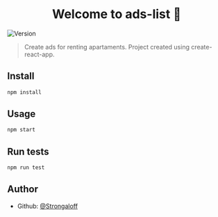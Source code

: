 <h1 align="center">Welcome to ads-list 👋</h1>
<p>
  <img alt="Version" src="https://img.shields.io/badge/version-1.0.0-blue.svg?cacheSeconds=2592000" />
</p>

> Create ads for renting apartaments. 
> Project created using create-react-app.

## Install

```sh
npm install
```

## Usage

```sh
npm start
```

## Run tests

```sh
npm run test
```

## Author

* Github: [@Strongaloff](https://github.com/Strongaloff)
